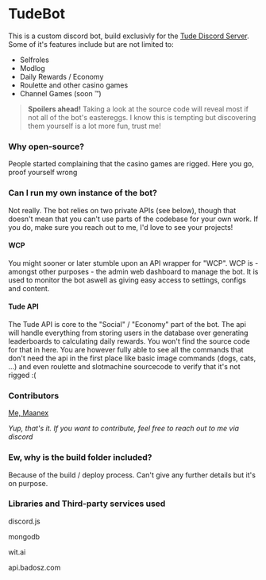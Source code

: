 # TudeBot

This is a custom discord bot, build exclusivly for the [Tude Discord Server](https://discord.gg/mJnQXet).
Some of it's features include but are not limited to:
* Selfroles
* Modlog
* Daily Rewards / Economy
* Roulette and other casino games
* Channel Games (soon :tm:)

> **Spoilers ahead!** Taking a look at the source code will reveal most if not all of the bot's eastereggs. I know this is tempting but discovering them yourself is a lot more fun, trust me!


### Why open-source?

People started complaining that the casino games are rigged. Here you go, proof yourself wrong


### Can I run my own instance of the bot?

Not really.
The bot relies on two private APIs (see below), though that doesn't mean that you can't use parts of the codebase for your own work. If you do, make sure you reach out to me, I'd love to see your projects!

#### WCP
You might sooner or later stumble upon an API wrapper for "WCP". WCP is - amongst other purposes - the admin web dashboard to manage the bot. It is used to monitor the bot aswell as giving easy access to settings, configs and content.

#### Tude API
The Tude API is core to the "Social" / "Economy" part of the bot. The api will handle everything from storing users in the database over generating leaderboards to calculating daily rewards. You won't find the source code for that in here. You are however fully able to see all the commands that don't need the api in the first place like basic image commands (dogs, cats, ...) and even roulette and slotmachine sourcecode to verify that it's not rigged :(


### Contributors

[Me, Maanex](https://maanex.me/)

*Yup, that's it. If you want to contribute, feel free to reach out to me via discord*


### Ew, why is the build folder included?
Because of the build / deploy process. Can't give any further details but it's on purpose.


### Libraries and Third-party services used

discord.js

mongodb

wit.ai

api.badosz.com
